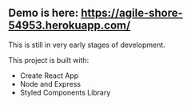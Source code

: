 ## Demo is here: https://agile-shore-54953.herokuapp.com/

This is still in very early stages of development.

This project is built with:
* Create React App
* Node and Express
* Styled Components Library
